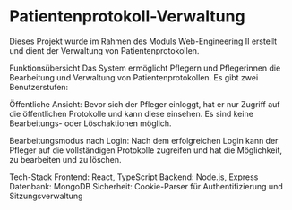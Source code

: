 # Patientenprotokoll-Verwaltung
Dieses Projekt wurde im Rahmen des Moduls Web-Engineering II erstellt und dient der Verwaltung von Patientenprotokollen.

Funktionsübersicht
Das System ermöglicht Pflegern und Pflegerinnen die Bearbeitung und Verwaltung von Patientenprotokollen. Es gibt zwei Benutzerstufen:

Öffentliche Ansicht: Bevor sich der Pfleger einloggt, hat er nur Zugriff auf die öffentlichen Protokolle und kann diese einsehen. Es sind keine Bearbeitungs- oder Löschaktionen möglich.

Bearbeitungsmodus nach Login: Nach dem erfolgreichen Login kann der Pfleger auf die vollständigen Protokolle zugreifen und hat die Möglichkeit, zu bearbeiten und zu löschen.

Tech-Stack
Frontend: React, TypeScript
Backend: Node.js, Express
Datenbank: MongoDB
Sicherheit: Cookie-Parser für Authentifizierung und Sitzungsverwaltung